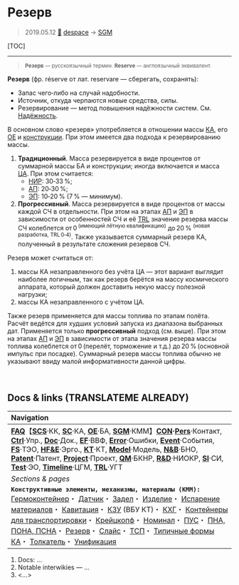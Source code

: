 # Резерв
> 2019.05.12 [🚀](../index/index.md) [despace](index.md) → [SGM](sgm.md)

[TOC]

---

> <small>**Резерв** — русскоязычный термин. **Reserve** — англоязычный эквивалент.</small>

**Резерв** (фр. réserve от лат. reservare — сберегать, сохранять):

   - Запас чего‑либо на случай надобности.
   - Источник, откуда черпаются новые средства, силы.
   - Резервирование — метод повышения надёжности систем. См. [Надёжность](qm.md).

В основном  слово «резерв» употребляется в отношении массы [КА](sc.md), его [OE](oe.md) и [конструкции](sgm.md). При этом имеется два подхода к резервированию массы.

   1. **Традиционный**. Масса резервируется в виде процентов от суммарной массы БА и конструкции; иногда включается и масса [ЦА](oe.md). При этом считается:
      - [НИР](rnd_0.md): 30‑33 %;
      - [АП](rnd_ap.md): 20‑30 %;
      - [ЭП](rnd_ep.md): 10‑20 % (7 % — минимум).
   1. **Прогрессивный**. Масса резервируется в виде процентов от массы каждой СЧ в отдельности. При этом на этапах [АП](rnd_ap.md) и [ЭП](rnd_ep.md) в зависимости от особенностей СЧ и её [TRL](trl.md) значение резерва массы СЧ колеблется от 0 <sup>(имеющий лётную квалификацию)</sup> до 20 % <sup>(новая разработка, TRL 0‑4)</sup>. Также указывается суммарный резерв КА, полученный в результате сложения резервов СЧ.

Резерв может считаться от:

   1. массы КА незаправленного без учёта ЦА — этот вариант выглядит наиболее логичным, так как резерв берётся на массу космического аппарата, который должен доставить некую массу полезной нагрузки;
   1. массы КА незаправленного с учётом ЦА.

Также резерв применяется для массы топлива по этапам полёта. Расчёт ведётся для худших условий запуска из диапазона выбранных дат. Применяется только **прогрессивный** подход (см. выше). При этом на этапах [АП](rnd_ap.md) и [ЭП](rnd_ep.md) в зависимости от этапа значения резерва массы топлива колеблется от 0 (перелёт, торможение и т.д.) до 20 % (основной импульс при посадке). Суммарный резерв массы топлива обычно не указывают ввиду малой информативности данной цифры.



<p style="page-break-after:always"> </p>

## Docs & links (TRANSLATEME ALREADY)
|Navigation|
|:--|
|**[FAQ](faq.md)**【**[SCS](scs.md)**·КК, **[SC](sc.md)**·КА, **[OE](oe.md)**·БА, **[SGM](sgm.md)**·КММ】**[CON](contact.md)·[Pers](person.md)**·Контакт, **[Ctrl](control.md)**·Упр., **[Doc](doc.md)**·Док., **[EF](ef.md)**·ВВФ, **[Error](error.md)**·Ошибки, **[Event](event.md)**·События, **[FS](fs.md)**·ТЭО, **[HF&E](hfe.md)**·Эрго., **[KT](kt.md)**·КТ, **[Model](model.md)**·Модель, **[N&B](nnb.md)**·БНО, **[Patent](патент.md)**·Патент, **[Project](project.md)**·Проект, **[QM](qm.md)**·БКНР, **[R&D](rnd.md)**·НИОКР, **[SI](si.md)**·СИ, **[Test](test.md)**·ЭО, **[Timeline](timeline.md)**·ЦГМ, **[TRL](trl.md)**·УГТ|
|*Sections & pages*|
|**`Конструктивные элементы, механизмы, материалы (КММ):`**<br> [Гермоконтейнер](гермоконтейнер.md)・ [Датчик](sensor.md)・ [Задел](margin.md)・ [Изделие](unit.md)・ [Испарение материалов](mat_sublime.md)・ [Кавитация](cavitation.md)・ [КЗУ](cinu.md) (ВБУ КТ)・ [КХГ](cgs.md)・ [Контейнеры для транспортировки](ship_contain.md)・ [Крейцкопф](crosshead.md)・ [Номинал](nominal.md)・ [ПУС](lag.md)・ [ПНА, ПОНА, ПСНА](devd.md)・ [Резерв](reserve.md)・ [Слайс](слайс.md)・ [ТСП](tsp.md)・ [Типичные формы КА](sc.md)・ [Толкатель](толкатель.md)・ [Унификация](commonality.md)|

   1. Docs: …
   1. Notable interwikies — …
   1. <…>
